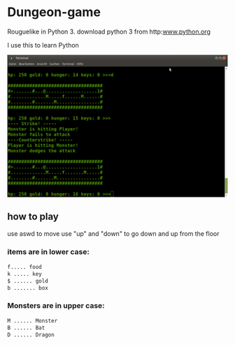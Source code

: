 # Dungeon-game
Rouguelike in Python 3.
download python 3 from http:www.python.org

I use this to learn Python

![screenshot](screenshot1.png)

## how to play

use aswd to move 
use "up" and "down" to go down and up from the floor

### items are in lower case: 
    f..... food
    k ..... key
    $ ...... gold
    b ....... box

### Monsters are in upper case:
    M ...... Monster
    B ...... Bat 
    D ...... Dragon


